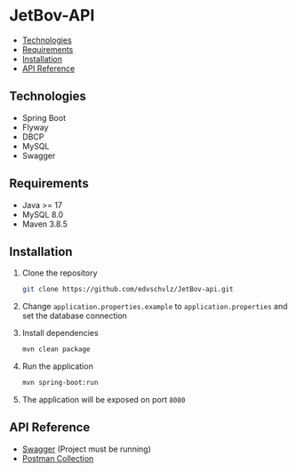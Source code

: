 # JetBov-API

- [Technologies](#technologies)
- [Requirements](#requirements)
- [Installation](#installation)
- [API Reference](#api-reference)

## Technologies

- Spring Boot
- Flyway
- DBCP
- MySQL
- Swagger

## Requirements

- Java >= 17
- MySQL 8.0
- Maven 3.8.5

## Installation

1. Clone the repository

    ```sh
    git clone https://github.com/edvschvlz/JetBov-api.git
    ```

2. Change `application.properties.example` to `application.properties` and set the database connection


3. Install dependencies

    ```sh
    mvn clean package
    ```

4. Run the application

    ```sh
    mvn spring-boot:run
    ```

5. The application will be exposed on port `8080`

## API Reference

- [Swagger](http://localhost:8080/swagger-ui/index.html) (Project must be running)
- [Postman Collection](./JetBov-API.postman_collection.json)